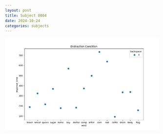 ```yaml
---
layout: post
title: Subject 8004
date: 2024-10-24
categories: subjects
---
```


![](data/8004/run-23/8004_rt_acc_fuzzy_delay.png)
